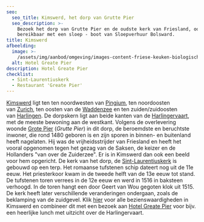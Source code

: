 ```yaml
---
seo:
  seo_title: Kimswerd, het dorp van Grutte Pier
  seo_description: >-
    Bezoek het dorp van Grutte Pier en de oudste kerk van Friesland, ook
    bereikbaar met een sloep - boot van Sloepverhuur Bolsward.
title: Kimswerd
afbeelding:
  image: >-
    /assets/img/aanbod/omgeving/images-content-friese-keuken-biologisch-1-p5236291-2.jpg
  alt: Hotel Greate Pier
description: Hotel Greate Pier
checklist:
  - Sint-Laurentiuskerk
  - Restaurant 'Greate Pier'
---
```


<a target="_blank" rel="noopener" href="https://nl.wikipedia.org/wiki/Kimswerd">Kimswerd</a> ligt ten ten noordwesten van&nbsp;<a target="_blank" rel="noopener" href="https://nl.wikipedia.org/wiki/Pingjum">Pingjum</a>, ten noordoosten van&nbsp;[Zurich](https://nl.wikipedia.org/wiki/Zurich_&#40;Nederland&#41;), ten oosten van de&nbsp;<a target="_blank" rel="noopener" href="https://nl.wikipedia.org/wiki/Waddenzee">Waddenzee</a>&nbsp;en ten zuiden/zuidoosten van&nbsp;<a target="_blank" rel="noopener" href="https://nl.wikipedia.org/wiki/Harlingen_(stad)">Harlingen</a>. De dorpskern ligt aan beide kanten van de&nbsp;<a target="_blank" rel="noopener" href="https://nl.wikipedia.org/wiki/Harlingervaart_(Bolsward)">Harlingervaart</a>, met de meeste bewoning aan de westkant. Volgens de overlevering woonde&nbsp;<a target="_blank" rel="noopener" href="https://nl.wikipedia.org/wiki/Pier_Gerlofs_Donia">Grote Pier</a>&nbsp;(*Grutte Pier*) in dit dorp, de beroemdste en beruchtste inwoner, die rond 1480 geboren is en zijn sporen in binnen- en buitenland heeft nagelaten. Hij was de vrijheidsstrijder van Friesland en heeft het vooral opgenomen tegen het gezag van de Saksen, de keizer en de Hollanders "van over de Zuiderzee". Er is in Kimswerd dan ook een beeld voor hem opgericht. De kerk van het dorp, de&nbsp;<a target="_blank" rel="noopener" href="https://nl.wikipedia.org/wiki/Sint-Laurentiuskerk_(Kimswerd)">Sint-Laurentiuskerk</a>&nbsp;is gebouwd op een terp. Het romaanse tufstenen schip dateert nog uit de 11e eeuw. Het priesterkoor kwam in de tweede helft van de 13e eeuw tot stand. De tufstenen toren verrees in de 12e eeuw en werd in 1516 in baksteen verhoogd. In de toren hangt een door Geert van Wou gegoten klok uit 1515. De kerk heeft later verschillende veranderingen ondergaan, zoals de beklamping van de zuidgevel. Klik <a target="_blank" rel="noopener" href="https://nl.wikipedia.org/wiki/Lijst_van_rijksmonumenten_in_Kimswerd">hier</a> voor alle bezienswaardigheden in Kimswerd en combineer dit met een bezoek aan <a target="_blank" rel="noopener" href="https://www.hotelgreatepier.nl">Hotel Greate Pier</a>&nbsp;voor bijv. een heerlijke lunch met uitzicht over de Harlingervaart.
